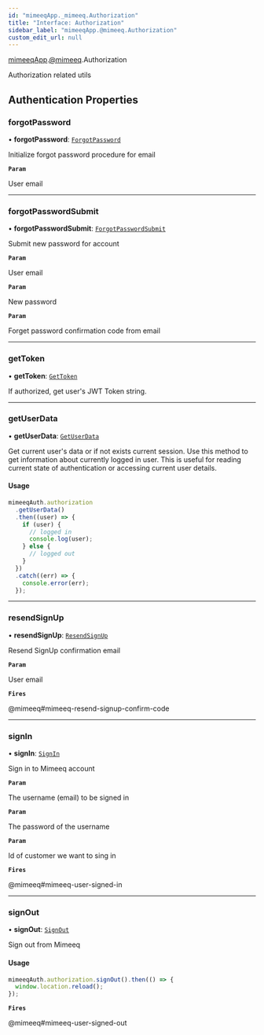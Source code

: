 ```yaml
---
id: "mimeeqApp._mimeeq.Authorization"
title: "Interface: Authorization"
sidebar_label: "mimeeqApp.@mimeeq.Authorization"
custom_edit_url: null
---
```


[mimeeqApp](../modules/mimeeqApp.md).[@mimeeq](../namespaces/mimeeqApp._mimeeq.md).Authorization

Authorization related utils

## Authentication Properties

### forgotPassword

• **forgotPassword**: [`ForgotPassword`](../namespaces/mimeeqApp._mimeeq.md#forgotpassword)

Initialize forgot password procedure for email

**`Param`**

User email

___

### forgotPasswordSubmit

• **forgotPasswordSubmit**: [`ForgotPasswordSubmit`](../namespaces/mimeeqApp._mimeeq.md#forgotpasswordsubmit)

Submit new password for account

**`Param`**

User email

**`Param`**

New password

**`Param`**

Forget password confirmation code from email

___

### getToken

• **getToken**: [`GetToken`](../namespaces/mimeeqApp._mimeeq.md#gettoken)

If authorized, get user's JWT Token string.

___

### getUserData

• **getUserData**: [`GetUserData`](../namespaces/mimeeqApp._mimeeq.md#getuserdata)

Get current user's data or if not exists current session.
Use this method to get information about currently logged in user. This is useful for
reading current state of authentication or accessing current user details.

#### Usage

```js
mimeeqAuth.authorization
  .getUserData()
  .then((user) => {
    if (user) {
      // logged in
      console.log(user);
    } else {
      // logged out
    }
  })
  .catch((err) => {
    console.error(err);
  });
```

___

### resendSignUp

• **resendSignUp**: [`ResendSignUp`](../namespaces/mimeeqApp._mimeeq.md#resendsignup)

Resend SignUp confirmation email

**`Param`**

User email

**`Fires`**

@mimeeq#mimeeq-resend-signup-confirm-code

___

### signIn

• **signIn**: [`SignIn`](../namespaces/mimeeqApp._mimeeq.md#signin)

Sign in to Mimeeq account

**`Param`**

The username (email) to be signed in

**`Param`**

The password of the username

**`Param`**

Id of customer we want to sing in

**`Fires`**

@mimeeq#mimeeq-user-signed-in

___

### signOut

• **signOut**: [`SignOut`](../namespaces/mimeeqApp._mimeeq.md#signout)

Sign out from Mimeeq

#### Usage

```js
mimeeqAuth.authorization.signOut().then(() => {
  window.location.reload();
});
```

**`Fires`**

@mimeeq#mimeeq-user-signed-out
